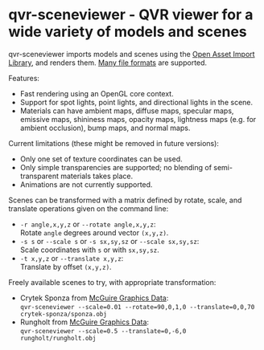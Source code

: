 # qvr-sceneviewer - QVR viewer for a wide variety of models and scenes

qvr-sceneviewer imports models and scenes using the
[Open Asset Import Library](http://assimp.org/), and renders them.
[Many file formats](http://assimp.org/main_features_formats.html) are supported.

Features:

* Fast rendering using an OpenGL core context.
* Support for spot lights, point lights, and directional lights in the scene.
* Materials can have ambient maps, diffuse maps, specular maps, emissive maps,
  shininess maps, opacity maps, lightness maps (e.g. for ambient occlusion),
  bump maps, and normal maps.

Current limitations (these might be removed in future versions):

* Only one set of texture coordinates can be used.
* Only simple transparencies are supported; no blending of semi-transparent
  materials takes place.
* Animations are not currently supported.

Scenes can be transformed with a matrix defined by rotate, scale, and translate
operations given on the command line:

* `-r angle,x,y,z` or `--rotate angle,x,y,z`:  
  Rotate `angle` degrees around vector `(x,y,z)`.
* `-s s` or `--scale s` or `-s sx,sy,sz` or `--scale sx,sy,sz`:  
  Scale coordinates with `s` or with `sx,sy,sz`.
* `-t x,y,z` or `--translate x,y,z`:  
  Translate by offset `(x,y,z)`.

Freely available scenes to try, with appropriate transformation:

* Crytek Sponza from [McGuire Graphics Data](http://graphics.cs.williams.edu/data/meshes.xml):  
  `qvr-sceneviewer --scale=0.01 --rotate=90,0,1,0 --translate=0,0,70 crytek-sponza/sponza.obj`
* Rungholt from [McGuire Graphics Data](http://graphics.cs.williams.edu/data/meshes.xml):  
  `qvr-sceneviewer --scale=0.5 --translate=0,-6,0 rungholt/rungholt.obj`
